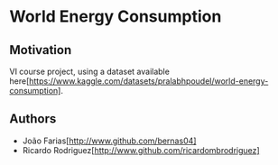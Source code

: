 # World Energy Consumption

## Motivation

VI course project, using a dataset available here[https://www.kaggle.com/datasets/pralabhpoudel/world-energy-consumption].

## Authors 
* João Farias[http://www.github.com/bernas04]
* Ricardo Rodriguez[http://www.github.com/ricardombrodriguez]
